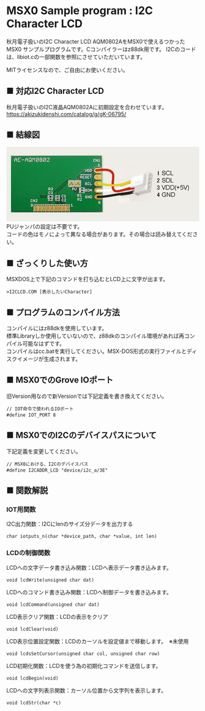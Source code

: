 # MSX0 Sample program : I2C Character LCD

秋月電子扱いのI2C Character LCD AQM0802AをMSX0で使えるつかった
MSX0 サンプルプログラムです。Cコンパイラーはz88dk用です。
I2Cのコードは、libiot.cの一部関数を参照にさせていただいています。

MITライセンスなので、ご自由にお使いください。


## ■ 対応I2C Character LCD
秋月電子扱いのI2C液晶AQM0802Aに初期設定を合わせています。  
https://akizukidenshi.com/catalog/g/gK-06795/

## ■ 結線図
![結線イメージ](./grove.jpg)  
PUジャンパの設定は不要です。  
コードの色はモノによって異なる場合があります。その場合は読み替えてください。  

## ■ ざっくりした使い方
MSXDOS上で下記のコマンドを打ち込むとLCD上に文字が出ます。
```
>I2CLCD.COM [表示したいCharacter]
```
## ■ プログラムのコンパイル方法
コンパイルにはz88dkを使用しています。  
標準Libraryしか使用していないので、z88dkのコンパイル環境があれば再コンパイル可能なはずです。  
コンパイルはcc.batを実行してください。MSX-DOS形式の実行ファイルとディスクイメージが生成されます。

## ■ MSX0でのGrove IOポート
旧Version用なので新Versionでは下記定義を書き換えてください。

```
// IOT命令で使われるIOポート  
#define IOT_PORT 8
```

## ■ MSX0でのI2Cのデバイスパスについて
下記定義を変更してください。
```
// MSX0における、I2Cのデバイスパス  
#define I2CADDR_LCD "device/i2c_a/3E"  
```
## ■ 関数解説
### IOT用関数

I2C出力関数：I2Cにlenのサイズ分データを出力する    
```
char iotputs_n(char *device_path, char *value, int len)
```
### LCDの制御関数

LCDへの文字データ書き込み関数：LCDへ表示データ書き込みます。
```
void lcdWrite(unsigned char dat)
```

LCDへのコマンド書き込み関数：LCDへ制御データを書き込みます。
```
void lcdCommand(unsigned char dat)
```

LCD表示クリア関数：LCDの表示をクリア
```
void lcdClear(void)
```

LCD表示位置設定関数：LCDのカーソルを設定値まで移動します。　※未使用
```
void lcdsSetCursor(unsigned char col, unsigned char row)
```

LCD初期化関数：LCDを使う為の初期化コマンドを送信します。
```
void lcdBegin(void)
```

LCDへの文字列表示関数：カーソル位置から文字列を表示します。
```
void lcdStr(char *c)
```
